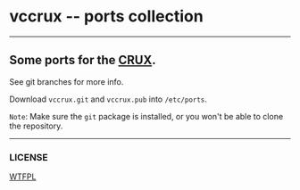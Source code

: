 # vccrux -- ports collection
-------------------------------------------------------------------------------

## Some ports for the [CRUX](http://crux.nu/).

See git branches for more info.

Download `vccrux.git` and `vccrux.pub` into `/etc/ports`.

`Note`:
Make sure the `git` package is installed, or you won't be able to clone the
repository.

-------------------------------------------------------------------------------

### LICENSE

[WTFPL](http://www.wtfpl.net/txt/copying/)
